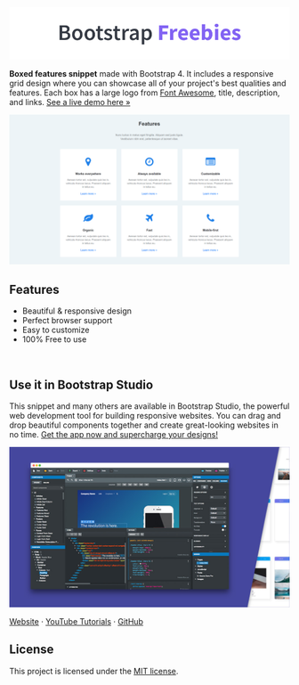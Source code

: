 

[![Bootstrap Freebies](/readme-images/github-bootstrap-freebies.png)](https://github.com/topics/bootstrap-freebies/) 

**Boxed features snippet** made with Bootstrap 4. It includes a responsive grid design where you can showcase all of your project's best qualities and features. Each box has a large logo from [Font Awesome](https://fontawesome.com/), title, description, and links. [See a live demo here &raquo;](https://epicbootstrap.com/snippets/features-boxed)

[![Boxed Features](/readme-images/screenshot.png)](https://epicbootstrap.com/snippets/features-boxed) 

## Features

* Beautiful & responsive design
* Perfect browser support
* Easy to customize
* 100% Free to use

<br>

## Use it in Bootstrap Studio

This snippet and many others are available in Bootstrap Studio, the powerful web development tool for building responsive websites. You can drag and drop beautiful components together and create great-looking websites in no time. [Get the app now and supercharge your designs!](https://bootstrapstudio.io)

[![Bootstrap Studio Banner](/readme-images/bootstrap-studio-banner.jpg)](https://bootstrapstudio.io/)

[Website](https://bootstrapstudio.io/) &middot; [YouTube Tutorials](https://www.youtube.com/BootstrapStudioApp) &middot; [GitHub](https://github.com/bootstrapstudio) 

## License

This project is licensed under the [MIT license](LICENSE).